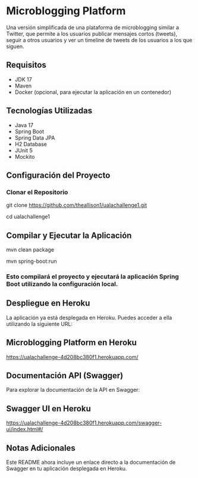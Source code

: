 # Microblogging Platform

Una versión simplificada de una plataforma de microblogging similar a Twitter, que permite a los usuarios publicar mensajes cortos (tweets), seguir a otros usuarios y ver un timeline de tweets de los usuarios a los que siguen.

## Requisitos

- JDK 17
- Maven
- Docker (opcional, para ejecutar la aplicación en un contenedor)

## Tecnologías Utilizadas

- Java 17
- Spring Boot
- Spring Data JPA
- H2 Database
- JUnit 5
- Mockito

## Configuración del Proyecto

### Clonar el Repositorio


git clone https://github.com/theallison1/ualachallenge1.git

cd ualachallenge1


## Compilar y Ejecutar la Aplicación
  mvn clean package
  
  mvn spring-boot:run
  
### Esto compilará el proyecto y ejecutará la aplicación Spring Boot utilizando la configuración local.



## Despliegue en Heroku
La aplicación ya está desplegada en Heroku. Puedes acceder a ella utilizando la siguiente URL:

## Microblogging Platform en Heroku

https://ualachallenge-4d208bc380f1.herokuapp.com/

## Documentación API (Swagger)
Para explorar la documentación de la API en Swagger:

## Swagger UI en Heroku
https://ualachallenge-4d208bc380f1.herokuapp.com/swagger-ui/index.html#/

## Notas Adicionales


Este README ahora incluye un enlace directo a la documentación de Swagger en tu aplicación desplegada en Heroku. 

